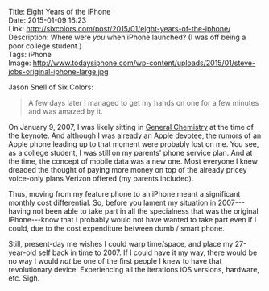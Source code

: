 Title: Eight Years of the iPhone  
Date: 2015-01-09 16:23  
Link: http://sixcolors.com/post/2015/01/eight-years-of-the-iphone/  
Description: Where were *you* when iPhone launched? (I was off being a poor college student.)  
Tags: iPhone  
Image: http://www.todaysiphone.com/wp-content/uploads/2015/01/steve-jobs-original-iphone-large.jpg  

Jason Snell of Six Colors:

> A few days later I managed to get my hands on one for a few minutes and was amazed by it. 

On January 9, 2007, I was likely sitting in [General Chemistry][puc] at the time of the [keynote][youtube]. And although I was already an Apple devotee, the rumors of an Apple phone leading up to that moment were probably lost on me. You see, as a college student, I was still on my parents' phone service plan. And at the time, the concept of mobile data was a new one. Most everyone I knew dreaded the thought of paying more money on top of the already pricey voice-only plans Verizon offered (my parents included).

Thus, moving from my feature phone to an iPhone meant a significant monthly cost differential. So, before you lament my situation in 2007---having not been able to take part in all the specialness that was the original iPhone---know that I probably would not have wanted to take part even if I could, due to the cost expenditure between dumb / smart phone. 

Still, present-day me wishes I could warp time/space, and place my 27-year-old self back in time to 2007. If I could have it my way, there would be no way I would *not* be one of the first people I knew to have that revolutionary device. Experiencing all the iterations iOS versions, hardware, etc. Sigh. 

[puc]: https://www.puc.edu/admissions/academics/chemistry "Pacific Union College Chemistry Department"
[youtube]: https://www.youtube.com/watch?v=t4OEsI0Sc_s "YouTube: iPhone Keynote 2007 Complete"